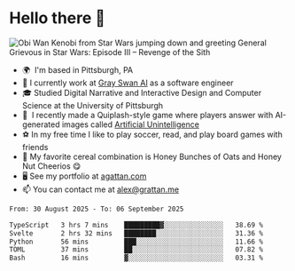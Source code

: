 <!--
**GameDog9988/GameDog9988** is a ✨ _special_ ✨ repository because its `README.md` (this file) appears on your GitHub profile.

Here are some ideas to get you started:

- 🔭 I’m currently working on ...
- 🌱 I’m currently learning ...
- 👯 I’m looking to collaborate on ...
- 🤔 I’m looking for help with ...
- 💬 Ask me about ...
- 📫 How to reach me: ...
- 😄 Pronouns: ...
- ⚡ Fun fact: ...
-->



Hello there 👋
==================================

![Obi Wan Kenobi from Star Wars jumping down and greeting General Grievous in Star Wars: Episode III – Revenge of the Sith](https://github.com/agrattan0820/agrattan0820/assets/51346343/689e56eb-29be-46a5-a079-28ea727b5f7e)


- 🌍  I'm based in Pittsburgh, PA
- 🦢  I currently work at [Gray Swan AI](https://www.grayswan.ai) as a software engineer
- 🎓  Studied Digital Narrative and Interactive Design and Computer Science at the University of Pittsburgh
- 👾  I recently made a Quiplash-style game where players answer with AI-generated images called [Artificial Unintelligence](https://github.com/agrattan0820/artificial-unintelligence)
- ⚽  In my free time I like to play soccer, read, and play board games with friends
- 🥣  My favorite cereal combination is Honey Bunches of Oats and Honey Nut Cheerios 😋
- 🖥️  See my portfolio at [agattan.com](http://agrattan.com/)
- 📫  You can contact me at [alex@grattan.me](mailto:alex@grattan.me)

<!--START_SECTION:waka-->

```txt
From: 30 August 2025 - To: 06 September 2025

TypeScript   3 hrs 7 mins    █████████▓░░░░░░░░░░░░░░░   38.69 %
Svelte       2 hrs 32 mins   ████████░░░░░░░░░░░░░░░░░   31.36 %
Python       56 mins         ███░░░░░░░░░░░░░░░░░░░░░░   11.66 %
TOML         37 mins         ██░░░░░░░░░░░░░░░░░░░░░░░   07.82 %
Bash         16 mins         ▓░░░░░░░░░░░░░░░░░░░░░░░░   03.31 %
```

<!--END_SECTION:waka-->
